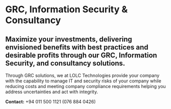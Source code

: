 # GRC, Information Security & Consultancy

## Maximize your investments, delivering envisioned benefits with best practices and desirable profits through our GRC, Information Security, and consultancy solutions.

Through GRC solutions, we at LOLC Technologies provide your company with the capability to manage IT and security risks of your company while reducing costs and meeting company compliance requirements helping you address uncertainties and act with integrity.

**Contact:** +94 011 500 1121 (076 884 0426)